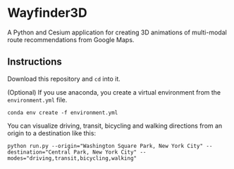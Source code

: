 # Wayfinder3D

A Python and Cesium application for creating 3D animations of multi-modal route recommendations from Google Maps.

## Instructions

Download this repository and `cd` into it.

(Optional) If you use anaconda, you create a virtual environment from the `environment.yml` file.

`conda env create -f environment.yml`

You can visualize driving, transit, bicycling and walking directions from an origin to a destination like this:

`python run.py --origin="Washington Square Park, New York City" --destination="Central Park, New York City" --modes="driving,transit,bicycling,walking"`
